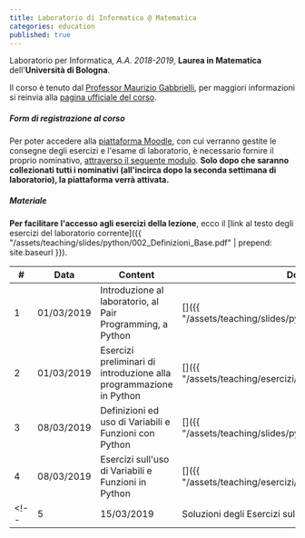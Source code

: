 ```yaml
---
title: Laboratorio di Informatica @ Matematica
categories: education
published: true
---
```


Laboratorio per Informatica, _A.A. 2018-2019_, **Laurea in Matematica** dell'**Università di Bologna**.

Il corso è tenuto dal [Professor Maurizio
Gabbrielli](http://cs.unibo.it/~gabbri), per maggiori informazioni si reinvia
alla [pagina ufficiale del
corso](https://www.unibo.it/it/didattica/insegnamenti/insegnamento/2018/323868).

##### Form di registrazione al corso

Per poter accedere alla [piattaforma Moodle](https://moodle.dm.unibo.it), con
cui verranno gestite le consegne degli esercizi e l'esame di laboratorio, è
necessario fornire il proprio nominativo, [attraverso il seguente
modulo](https://goo.gl/forms/ok8aDaeRqQYTkmLN2). **Solo dopo che saranno
collezionati tutti i nominativi (all'incirca dopo la seconda settimana di
laboratorio), la piattaforma verrà attivata.**

##### Materiale

**Per facilitare l'accesso agli esercizi della lezione**, ecco il
[link al testo degli esercizi del laboratorio corrente]({{ "/assets/teaching/slides/python/002_Definizioni_Base.pdf"   | prepend: site.baseurl }}).

| #   | Data       | Content                                                            | Download                                                                                                                          |                           |
| --- | ---------- | ------------------------------------------------------------------ | --------------------------------------------------------------------------------------------------------------------------------- | ------------------------- |
| 1   | 01/03/2019 | Introduzione al laboratorio, al Pair Programming, a Python         | [<i class="fas fa-file-pdf" title="PDF"></i>]({{ "/assets/teaching/slides/python/001_Introduzioni.pdf"                           | prepend: site.baseurl }}) |
| 2   | 01/03/2019 | Esercizi preliminari di introduzione alla programmazione in Python | [<i class="fas fa-file-archive" title="ZIP"></i>]({{ "/assets/teaching/esercizi/python/001_Preliminari.zip"                      | prepend: site.baseurl }}) |
| 3   | 08/03/2019 | Definizioni ed uso di Variabili e Funzioni con Python              | [<i class="fas fa-file-pdf" title="PDF"></i>]({{ "/assets/teaching/slides/python/002_Definizioni_Base.pdf"                       | prepend: site.baseurl }}) |
| 4   | 08/03/2019 | Esercizi sull'uso di Variabili e Funzioni in Python                | [<i class="fas fa-file-archive" title="ZIP"></i>]({{ "/assets/teaching/esercizi/python/002_Uso_Funzioni.zip"                     | prepend: site.baseurl }}) |
<!-- | 5   | 15/03/2019 | Soluzioni degli Esercizi sull'uso di Variabili e Funzioni          | [<i class="fas fa-file-archive" title="ZIP"></i>]({{ "/assets/teaching/esercizi/python/soluzioni/002_Soluzioni_Uso_Funzioni.zip" | prepend: site.baseurl }}) | -->
